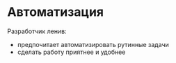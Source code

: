 # Автоматизация

Разработчик ленив:
- предпочитает автоматизировать рутинные задачи
- сделать работу приятнее и удобнее


